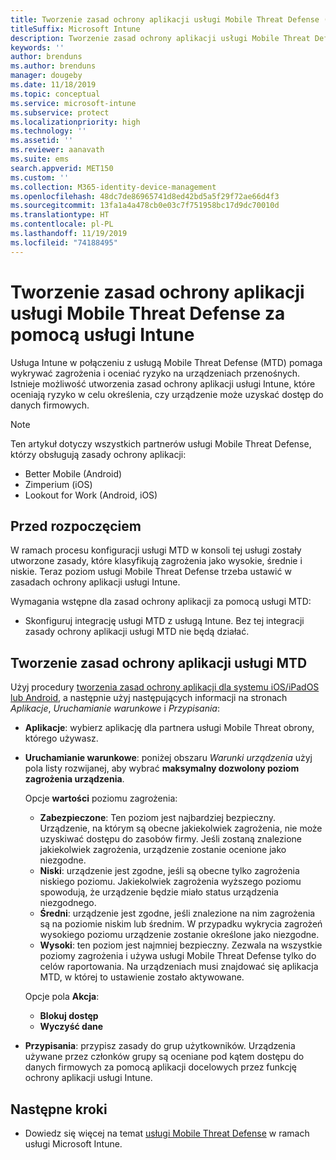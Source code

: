 ```yaml
---
title: Tworzenie zasad ochrony aplikacji usługi Mobile Threat Defense (MTD) za pomocą usługi Intune
titleSuffix: Microsoft Intune
description: Tworzenie zasad ochrony aplikacji usługi Mobile Threat Defense (MTD) za pomocą usługi Microsoft Intune.
keywords: ''
author: brenduns
ms.author: brenduns
manager: dougeby
ms.date: 11/18/2019
ms.topic: conceptual
ms.service: microsoft-intune
ms.subservice: protect
ms.localizationpriority: high
ms.technology: ''
ms.assetid: ''
ms.reviewer: aanavath
ms.suite: ems
search.appverid: MET150
ms.custom: ''
ms.collection: M365-identity-device-management
ms.openlocfilehash: 48dc7de86965741d8ed42bd5a5f29f72ae66d4f3
ms.sourcegitcommit: 13fa1a4a478cb0e03c7f751958bc17d9dc70010d
ms.translationtype: HT
ms.contentlocale: pl-PL
ms.lasthandoff: 11/19/2019
ms.locfileid: "74188495"
---
```

# <a name="create-mobile-threat-defense-app-protection-policy-with-intune"></a>Tworzenie zasad ochrony aplikacji usługi Mobile Threat Defense za pomocą usługi Intune

Usługa Intune w połączeniu z usługą Mobile Threat Defense (MTD) pomaga wykrywać zagrożenia i oceniać ryzyko na urządzeniach przenośnych. Istnieje możliwość utworzenia zasad ochrony aplikacji usługi Intune, które oceniają ryzyko w celu określenia, czy urządzenie może uzyskać dostęp do danych firmowych.


> [!NOTE]
> Ten artykuł dotyczy wszystkich partnerów usługi Mobile Threat Defense, którzy obsługują zasady ochrony aplikacji:
>
> - Better Mobile (Android)
> - Zimperium (iOS)
> - Lookout for Work (Android, iOS)

## <a name="before-you-begin"></a>Przed rozpoczęciem

W ramach procesu konfiguracji usługi MTD w konsoli tej usługi zostały utworzone zasady, które klasyfikują zagrożenia jako wysokie, średnie i niskie. Teraz poziom usługi Mobile Threat Defense trzeba ustawić w zasadach ochrony aplikacji usługi Intune.

Wymagania wstępne dla zasad ochrony aplikacji za pomocą usługi MTD:

- Skonfiguruj integrację usługi MTD z usługą Intune. Bez tej integracji zasady ochrony aplikacji usługi MTD nie będą działać.

## <a name="to-create-an-mtd-app-protection-policy"></a>Tworzenie zasad ochrony aplikacji usługi MTD

Użyj procedury [tworzenia zasad ochrony aplikacji dla systemu iOS/iPadOS lub Android](../apps/app-protection-policies.md#app-protection-policies-for-iosipados-and-android-apps), a następnie użyj następujących informacji na stronach *Aplikacje*, *Uruchamianie warunkowe* i *Przypisania*:

- **Aplikacje**: wybierz aplikację dla partnera usługi Mobile Threat obrony, którego używasz.
- **Uruchamianie warunkowe**:  poniżej obszaru *Warunki urządzenia* użyj pola listy rozwijanej, aby wybrać **maksymalny dozwolony poziom zagrożenia urządzenia**.

  Opcje **wartości** poziomu zagrożenia:

  - **Zabezpieczone**: Ten poziom jest najbardziej bezpieczny. Urządzenie, na którym są obecne jakiekolwiek zagrożenia, nie może uzyskiwać dostępu do zasobów firmy. Jeśli zostaną znalezione jakiekolwiek zagrożenia, urządzenie zostanie ocenione jako niezgodne.
  - **Niski**: urządzenie jest zgodne, jeśli są obecne tylko zagrożenia niskiego poziomu. Jakiekolwiek zagrożenia wyższego poziomu spowodują, że urządzenie będzie miało status urządzenia niezgodnego.
  - **Średni**: urządzenie jest zgodne, jeśli znalezione na nim zagrożenia są na poziomie niskim lub średnim. W przypadku wykrycia zagrożeń wysokiego poziomu urządzenie zostanie określone jako niezgodne.
  - **Wysoki**: ten poziom jest najmniej bezpieczny. Zezwala na wszystkie poziomy zagrożenia i używa usługi Mobile Threat Defense tylko do celów raportowania. Na urządzeniach musi znajdować się aplikacja MTD, w której to ustawienie zostało aktywowane.

  Opcje pola **Akcja**:

  - **Blokuj dostęp**
  - **Wyczyść dane**

- **Przypisania**: przypisz zasady do grup użytkowników.  Urządzenia używane przez członków grupy są oceniane pod kątem dostępu do danych firmowych za pomocą aplikacji docelowych przez funkcję ochrony aplikacji usługi Intune.


## <a name="next-steps"></a>Następne kroki  

- Dowiedz się więcej na temat [usługi Mobile Threat Defense](~/protect/mobile-threat-defense.md) w ramach usługi Microsoft Intune.
